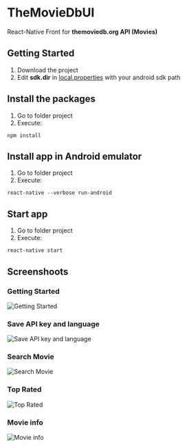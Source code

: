 
# TheMovieDbUI

React-Native Front for **themoviedb.org API (Movies)**


## Getting Started

1) Download the project
2) Edit **sdk.dir** in [local.properties](https://github.com/papofg/TheMovieDbUI/blob/master/android/local.properties) with your android sdk path

## Install the packages

1) Go to folder project
2) Execute:
```
npm install
```

## Install app in Android emulator

1) Go to folder project
2) Execute:
```
react-native --verbose run-android
```

## Start app

1) Go to folder project
2) Execute:
```
react-native start
```

## Screenshoots
### Getting Started
![Getting Started](https://github.com/papofg/Images4Readme/blob/master/TheMovieDbUI/Screenshot_1569751261.png)
### Save API key and language
![Save API key and language](https://github.com/papofg/Images4Readme/blob/master/TheMovieDbUI/Screenshot_1569751376.png)
### Search Movie
![Search Movie](https://github.com/papofg/Images4Readme/blob/master/TheMovieDbUI/Screenshot_1569751409.png)
### Top Rated
![Top Rated](https://github.com/papofg/Images4Readme/blob/master/TheMovieDbUI/Screenshot_1569751421.png)
### Movie info
![Movie info](https://github.com/papofg/Images4Readme/blob/master/TheMovieDbUI/Screenshot_1569751470.png)
